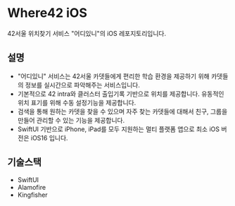 # Where42 iOS

42서울 위치찾기 서비스 "어디있니"의 iOS 레포지토리입니다.

## 설명

- "어디있니" 서비스는 42서울 카뎃들에게 편리한 학습 환경을 제공하기 위해 카뎃들의 정보를 실시간으로 파악해주는 서비스입니다.
- 기본적으로 42 intra와 클러스터 출입기록 기반으로 위치를 제공합니다. 유동적인 위치 표기를 위해 수동 설정기능을 제공합니다.
- 검색을 통해 원하는 카뎃을 찾을 수 있으며 자주 찾는 카뎃들에 대해서 친구, 그룹을 만들어 관리할 수 있는 기능을 제공합니다.
- SwiftUI 기반으로 iPhone, iPad를 모두 지원하는 멀티 플랫폼 앱으로 최소 iOS 버전은 iOS16 입니다.

## 기술스택

- SwiftUI
- Alamofire
- Kingfisher
